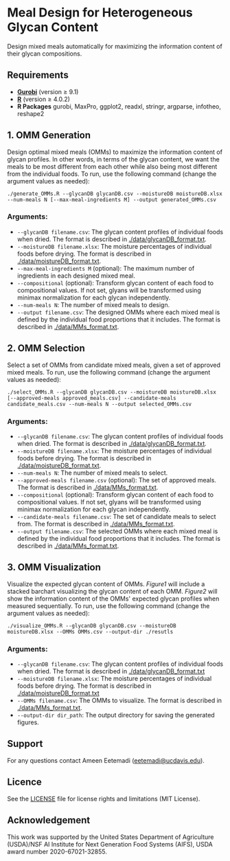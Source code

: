 # Meal Design for Heterogeneous Glycan Content
Design mixed meals automatically for maximizing the information content of their glycan compositions.

## Requirements
* **[Gurobi](https://www.gurobi.com/)** (version ≥ 9.1)
* **[R](https://www.r-project.org/)** (version ≥ 4.0.2)
* **R Packages** gurobi, MaxPro, ggplot2, readxl, stringr, argparse, infotheo, reshape2

## 1. OMM Generation
Design optimal mixed meals (OMMs) to maximize the information content of glycan profiles. In other words, in terms of the glycan content, we want the meals to be most different from each other while also being most different from the individual foods. To run, use the following command (change the argument values as needed):

`./generate_OMMs.R --glycanDB glycanDB.csv --moistureDB moistureDB.xlsx --num-meals N [--max-meal-ingredients M] --output generated_OMMs.csv`
### Arguments:
* `--glycanDB filename.csv`: The glycan content profiles of individual foods when dried. The format is described in [./data/glycanDB_format.txt](./data/glycanDB_format.txt).
* `--moistureDB filename.xlsx`: The moisture percentages of individual foods before drying. The format is described in [./data/moistureDB_format.txt](./data/moistureDB_format.txt).
* `--max-meal-ingredients M` (optional): The maximum number of ingredients in each designed mixed meal.
* `--compositional` (optional): Transform glycan content of each food to compositional values. If not set, glyans will be transformed using minimax normalization for each glycan independently.
* `--num-meals N`: The number of mixed meals to design.
* `--output filename.csv`: The designed OMMs where each mixed meal is defined by the individual food proportions that it includes. The format is described in [./data/MMs_format.txt](./data/MMs_format.txt).


## 2. OMM Selection
Select a set of OMMs from candidate mixed meals, given a set of approved mixed meals. To run, use the following command (change the argument values as needed):

`./select_OMMs.R --glycanDB glycanDB.csv --moistureDB moistureDB.xlsx [--approved-meals approved_meals.csv] --candidate-meals candidate_meals.csv --num-meals N --output selected_OMMs.csv`

### Arguments:
* `--glycanDB filename.csv`: The glycan content profiles of individual foods when dried. The format is described in [./data/glycanDB_format.txt](./data/glycanDB_format.txt).
* `--moistureDB filename.xlsx`: The moisture percentages of individual foods before drying. The format is described in [./data/moistureDB_format.txt](./data/moistureDB_format.txt).
* `--num-meals N`: The number of mixed meals to select.
* `--approved-meals filename.csv` (optional): The set of approved meals. The format is described in [./data/MMs_format.txt](./data/MMs_format.txt).
* `--compositional` (optional): Transform glycan content of each food to compositional values. If not set, glyans will be transformed using minimax normalization for each glycan independently.
* `--candidate-meals filename.csv`: The set of candidate meals to select from. The format is described in [./data/MMs_format.txt](./data/MMs_format.txt).
* `--output filename.csv`: The selected OMMs where each mixed meal is defined by the individual food proportions that it includes. The format is described in [./data/MMs_format.txt](./data/MMs_format.txt).

## 3. OMM Visualization
Visualize the expected glycan content of OMMs. *Figure1* will include a stacked barchart visualizing the glycan content of each OMM. *Figure2* will show the information content of the OMMs' expected glycan profiles when measured sequentially. To run, use the following command (change the argument values as needed):

`./visualize_OMMs.R --glycanDB glycanDB.csv --moistureDB moistureDB.xlsx --OMMs OMMs.csv --output-dir ./resutls`

### Arguments:
* `--glycanDB filename.csv`: The glycan content profiles of individual foods when dried. The format is described in [./data/glycanDB_format.txt](./data/glycanDB_format.txt)
* `--moistureDB filename.xlsx`: The moisture percentages of individual foods before drying. The format is described in [./data/moistureDB_format.txt](./data/moistureDB_format.txt)
* `--OMMs filename.csv`: The OMMs to visualize. The format is described in [./data/MMs_format.txt](./data/MMs_format.txt).
* `--output-dir dir_path`: The output directory for saving the generated figures.

## Support
For any questions contact Ameen Eetemadi (eetemadi@ucdavis.edu).

## Licence
See the [LICENSE](./LICENSE) file for license rights and limitations (MIT License).

## Acknowledgement
This work was supported by the United States Department of
Agriculture (USDA)/NSF AI Institute for Next Generation Food Systems (AIFS), USDA award number 2020-67021-32855.

